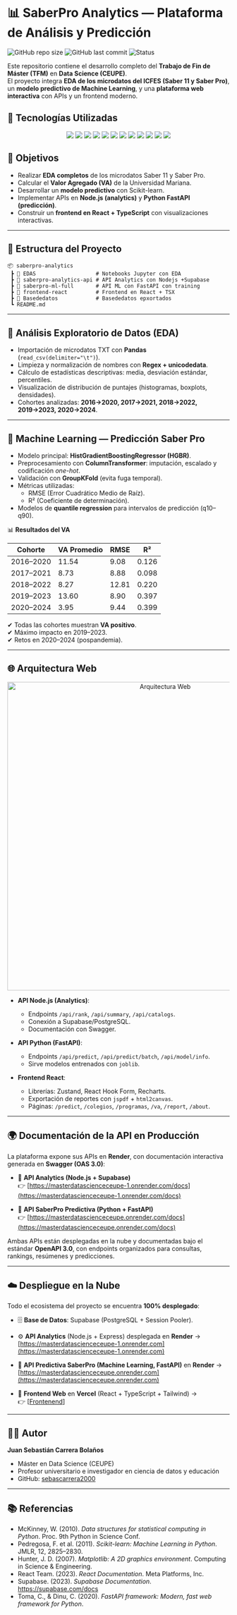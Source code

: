 # 📊 SaberPro Analytics — Plataforma de Análisis y Predicción

![GitHub repo size](https://img.shields.io/github/repo-size/sebascarrera2000/saberpro-analytics?color=blue&label=Tamaño%20Repo)
![GitHub last commit](https://img.shields.io/github/last-commit/sebascarrera2000/saberpro-analytics?color=green&label=Última%20Actualización)
![Status](https://img.shields.io/badge/status-active-success)

Este repositorio contiene el desarrollo completo del **Trabajo de Fin de Máster (TFM)** en **Data Science (CEUPE)**.  
El proyecto integra **EDA de los microdatos del ICFES (Saber 11 y Saber Pro)**, un **modelo predictivo de Machine Learning**, y una **plataforma web interactiva** con APIs y un frontend moderno.  

## 🚀 Tecnologías Utilizadas

<p align="center">
  <a href="https://www.python.org/"><img src="https://img.shields.io/badge/Python-3776AB?style=for-the-badge&logo=python&logoColor=white"/></a>
  <a href="https://pandas.pydata.org/"><img src="https://img.shields.io/badge/Pandas-150458?style=for-the-badge&logo=pandas&logoColor=white"/></a>
  <a href="https://numpy.org/"><img src="https://img.shields.io/badge/NumPy-013243?style=for-the-badge&logo=numpy&logoColor=white"/></a>
  <a href="https://scikit-learn.org/"><img src="https://img.shields.io/badge/Scikit--Learn-F7931E?style=for-the-badge&logo=scikit-learn&logoColor=white"/></a>
  <a href="https://fastapi.tiangolo.com/"><img src="https://img.shields.io/badge/FastAPI-009688?style=for-the-badge&logo=fastapi&logoColor=white"/></a>
  <a href="https://nodejs.org/"><img src="https://img.shields.io/badge/Node.js-339933?style=for-the-badge&logo=node.js&logoColor=white"/></a>
  <a href="https://www.postgresql.org/"><img src="https://img.shields.io/badge/PostgreSQL-4169E1?style=for-the-badge&logo=postgresql&logoColor=white"/></a>
  <a href="https://supabase.com/"><img src="https://img.shields.io/badge/Supabase-3ECF8E?style=for-the-badge&logo=supabase&logoColor=white"/></a>
  <a href="https://reactjs.org/"><img src="https://img.shields.io/badge/React-20232A?style=for-the-badge&logo=react&logoColor=61DAFB"/></a>
  <a href="https://www.typescriptlang.org/"><img src="https://img.shields.io/badge/TypeScript-007ACC?style=for-the-badge&logo=typescript&logoColor=white"/></a>
  <a href="https://tailwindcss.com/"><img src="https://img.shields.io/badge/TailwindCSS-38B2AC?style=for-the-badge&logo=tailwind-css&logoColor=white"/></a>
  <a href="https://recharts.org/"><img src="https://img.shields.io/badge/Recharts-0088FE?style=for-the-badge&logo=recharts&logoColor=white"/></a>
</p>


## 🎯 Objetivos

- Realizar **EDA completos** de los microdatos Saber 11 y Saber Pro.  
- Calcular el **Valor Agregado (VA)** de la Universidad Mariana.  
- Desarrollar un **modelo predictivo** con Scikit-learn.  
- Implementar APIs en **Node.js (analytics)** y **Python FastAPI (predicción)**.  
- Construir un **frontend en React + TypeScript** con visualizaciones interactivas.  

---

## 📂 Estructura del Proyecto

```
📦 saberpro-analytics
 ┣ 📁 EDAS                   # Notebooks Jupyter con EDA
 ┣ 📁 saberpro-analytics-api # API Analytics con Nodejs +Supabase
 ┣ 📁 saberpro-ml-full       # API ML con FastAPI con training
 ┣ 📁 frontend-react         # Frontend en React + TSX
 ┣ 📁 Basededatos            # Basededatos epxortados
 ┗ README.md
```

---

## 🔎 Análisis Exploratorio de Datos (EDA)

- Importación de microdatos TXT con **Pandas** (`read_csv(delimiter="\t")`).  
- Limpieza y normalización de nombres con **Regex + unicodedata**.  
- Cálculo de estadísticas descriptivas: media, desviación estándar, percentiles.  
- Visualización de distribución de puntajes (histogramas, boxplots, densidades).  
- Cohortes analizadas: **2016→2020, 2017→2021, 2018→2022, 2019→2023, 2020→2024**.  

---

## 🤖 Machine Learning — Predicción Saber Pro

- Modelo principal: **HistGradientBoostingRegressor (HGBR)**.  
- Preprocesamiento con **ColumnTransformer**: imputación, escalado y codificación *one-hot*.  
- Validación con **GroupKFold** (evita fuga temporal).  
- Métricas utilizadas:
  - RMSE (Error Cuadrático Medio de Raíz).  
  - R² (Coeficiente de determinación).  
- Modelos de **quantile regression** para intervalos de predicción (q10–q90).  

📊 **Resultados del VA**  

| Cohorte   | VA Promedio | RMSE  | R²    |
|-----------|-------------|-------|-------|
| 2016–2020 | 11.54       | 9.08  | 0.126 |
| 2017–2021 | 8.73        | 8.88  | 0.098 |
| 2018–2022 | 8.27        | 12.81 | 0.220 |
| 2019–2023 | 13.60       | 8.90  | 0.397 |
| 2020–2024 | 3.95        | 9.44  | 0.399 |

✔ Todas las cohortes muestran **VA positivo**.  
✔ Máximo impacto en 2019–2023.  
✔ Retos en 2020–2024 (pospandemia).  

---

## 🌐 Arquitectura Web

<p align="center">
  <img src="https://miro.medium.com/v2/resize:fit:1400/format:webp/1*J3aT0cYfZfbQfVIAtF5NCg.png" alt="Arquitectura Web" width="700"/>
</p>

- **API Node.js (Analytics)**:  
  - Endpoints `/api/rank`, `/api/summary`, `/api/catalogs`.  
  - Conexión a Supabase/PostgreSQL.  
  - Documentación con Swagger.  

- **API Python (FastAPI)**:  
  - Endpoints `/api/predict`, `/api/predict/batch`, `/api/model/info`.  
  - Sirve modelos entrenados con `joblib`.  

- **Frontend React**:  
  - Librerías: Zustand, React Hook Form, Recharts.  
  - Exportación de reportes con `jspdf` + `html2canvas`.  
  - Páginas: `/predict`, `/colegios`, `/programas`, `/va`, `/report`, `/about`.  

---

## 🌍 Documentación de la API en Producción

La plataforma expone sus APIs en **Render**, con documentación interactiva generada en **Swagger (OAS 3.0)**:  

- 📑 **API Analytics (Node.js + Supabase)**  
  👉 [https://masterdatascienceceupe-1.onrender.com/docs](https://masterdatascienceceupe-1.onrender.com/docs)  

- 📑 **API SaberPro Predictiva (Python + FastAPI)**  
  👉 [https://masterdatascienceceupe.onrender.com/docs](https://masterdatascienceceupe.onrender.com/docs)  

Ambas APIs están desplegadas en la nube y documentadas bajo el estándar **OpenAPI 3.0**, con endpoints organizados para consultas, rankings, resúmenes y predicciones.

---

## ☁️ Despliegue en la Nube

Todo el ecosistema del proyecto se encuentra **100% desplegado**:

- 🗄 **Base de Datos**: Supabase (PostgreSQL + Session Pooler).  
- ⚙️ **API Analytics** (Node.js + Express) desplegada en **Render** →  
  [https://masterdatascienceceupe-1.onrender.com](https://masterdatascienceceupe-1.onrender.com)  

- 🤖 **API Predictiva SaberPro (Machine Learning, FastAPI)** en **Render** →  
  [https://masterdatascienceceupe.onrender.com](https://masterdatascienceceupe.onrender.com)  

- 🎨 **Frontend Web** en **Vercel** (React + TypeScript + Tailwind) →  
  👉 [[Frontenend](https://master-data-science-ceupe.vercel.app/)]

---



## 👨‍🎓 Autor

**Juan Sebastián Carrera Bolaños**  
- Máster en Data Science (CEUPE)  
- Profesor universitario e investigador en ciencia de datos y educación  
- GitHub: [sebascarrera2000](https://github.com/sebascarrera2000)

---

## 📚 Referencias

- McKinney, W. (2010). *Data structures for statistical computing in Python*. Proc. 9th Python in Science Conf.  
- Pedregosa, F. et al. (2011). *Scikit-learn: Machine Learning in Python*. JMLR, 12, 2825–2830.  
- Hunter, J. D. (2007). *Matplotlib: A 2D graphics environment*. Computing in Science & Engineering.  
- React Team. (2023). *React Documentation*. Meta Platforms, Inc.  
- Supabase. (2023). *Supabase Documentation*. https://supabase.com/docs  
- Toma, C., & Dinu, C. (2020). *FastAPI framework: Modern, fast web framework for Python*.  
